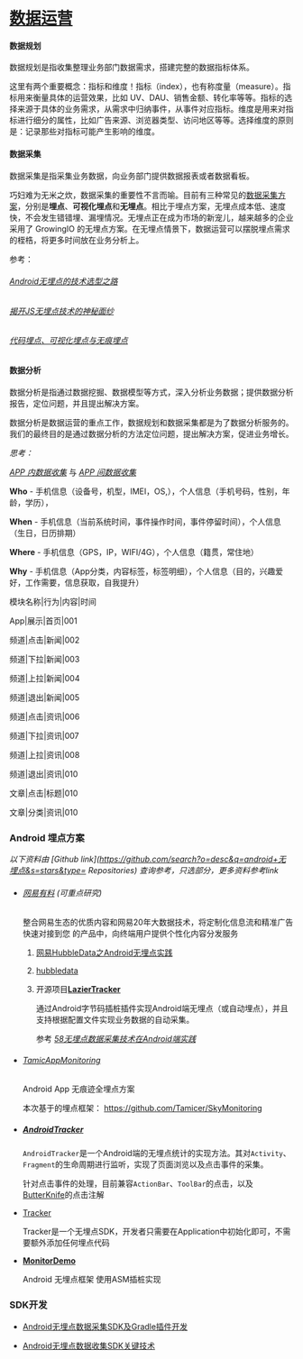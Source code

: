 # [数据运营](<https://www.growingio.com/data-operation>)

#### 数据规划

数据规划是指收集整理业务部门数据需求，搭建完整的数据指标体系。

这里有两个重要概念：指标和维度！指标（index），也有称度量（measure）。指标用来衡量具体的运营效果，比如 UV、DAU、销售金额、转化率等等。指标的选择来源于具体的业务需求，从需求中归纳事件，从事件对应指标。维度是用来对指标进行细分的属性，比如广告来源、浏览器类型、访问地区等等。选择维度的原则是：记录那些对指标可能产生影响的维度。



#### 数据采集

数据采集是指采集业务数据，向业务部门提供数据报表或者数据看板。

巧妇难为无米之炊，数据采集的重要性不言而喻。目前有三种常见的<u>[数据采集方案](https://docs.growingio.com/docs/sdk-integration/web-js-sdk/)</u>，分别是**埋点**、**可视化埋点**和**无埋点**。相比于埋点方案，无埋点成本低、速度快，不会发生错错埋、漏埋情况。无埋点正在成为市场的新宠儿，越来越多的企业采用了 GrowingIO 的无埋点方案。在无埋点情景下，数据运营可以摆脱埋点需求的桎梏，将更多时间放在业务分析上。

参考：

###### *[Android无埋点的技术选型之路](https://blog.csdn.net/yang69258973/article/details/85244845)*

###### [揭开JS无埋点技术的神秘面纱](<https://blog.csdn.net/VhWfR2u02Q/article/details/80971308>)

###### [代码埋点、可视化埋点与无痕埋点](https://blog.csdn.net/vshuang/article/details/60361314)



#### 数据分析

数据分析是指通过数据挖掘、数据模型等方式，深入分析业务数据；提供数据分析报告，定位问题，并且提出解决方案。

数据分析是数据运营的重点工作，数据规划和数据采集都是为了数据分析服务的。我们的最终目的是通过数据分析的方法定位问题，提出解决方案，促进业务增长。



*思考：*

<u>*APP 内数据收集*</u> 与 <u>*APP 间数据收集*</u>



**Who**    - 手机信息（设备号，机型，IMEI，OS,），个人信息（手机号码，性别，年龄，学历），

**When**  - 手机信息（当前系统时间，事件操作时间，事件停留时间），个人信息（生日，日历排期）

**Where** - 手机信息（GPS，IP，WIFI/4G），个人信息（籍贯，常住地）

**Why**     - 手机信息（App分类，内容标签，标签明细），个人信息（目的，兴趣爱好，工作需要，信息获取，自我提升）



模块名称|行为|内容|时间

App|展示|首页|001

频道|点击|新闻|002

频道|下拉|新闻|003

频道|上拉|新闻|004

频道|退出|新闻|005

频道|点击|资讯|006

频道|下拉|资讯|007

频道|上拉|资讯|008

频道|退出|资讯|010

文章|点击|标题|010

文章|分类|资讯|010



### Android 埋点方案 

*以下资料由 [Github link](https://github.com/search?o=desc&q=android+无埋点&s=stars&type= Repositories) 查询参考，只选部分，更多资料参考link*

- ###### [网易有料](https://github.com/NetEaseYouliao) (*可重点研究*)

  整合网易生态的优质内容和网易20年大数据技术，将定制化信息流和精准广告快速对接到您 的产品中，向终端用户提供个性化内容分发服务

  1. [网易HubbleData之Android无埋点实践](https://mp.weixin.qq.com/s/0dHKu5QIBL_4S7Tum-qW2Q)

  2. [hubbledata](https://github.com/hubbledata)

  3. 开源项目[**LazierTracker**](https://github.com/nailperry-zd/LazierTracker) 

     通过Android字节码插桩插件实现Android端无埋点（或自动埋点），并且支持根据配置文件实现业务数据的自动采集。

     参考 [*58无埋点数据采集技术在Android端实践*](https://mp.weixin.qq.com/s?__biz=MzU4ODM2MjczNA==&mid=2247483765&idx=1&sn=af344801fa14e49f949e7e762880b503&chksm=fddca7f4caab2ee254a29aca117ea1b59e71174e297fd30b5ae38e2fde67eb8858cdea32e2d2&scene=38#wechat_redirect)

  

- ###### [TamicAppMonitoring](<https://github.com/Tamicer/TamicAppMonitoring>) 

  Android App 无痕迹全埋点方案

  本次基于的埋点框架： <https://github.com/Tamicer/SkyMonitoring>

  

- ##### **[AndroidTracker](https://github.com/foolchen/AndroidTracker)**

  `AndroidTracker`是一个Android端的无埋点统计的实现方法。其对`Activity`、`Fragment`的生命周期进行监听，实现了页面浏览以及点击事件的采集。

  针对点击事件的处理，目前兼容`ActionBar`、`ToolBar`的点击，以及[ButterKnife](https://github.com/JakeWharton/butterknife)的点击注解
  
  
  
- [Tracker](https://github.com/Liberuman/Tracker)

  Tracker是一个无埋点SDK，开发者只需要在Application中初始化即可，不需要额外添加任何埋点代码

  

- **[MonitorDemo](https://github.com/liyajun2013/MonitorDemo)**

  Android 无埋点框架 使用ASM插桩实现

  

### SDK开发

- [Android无埋点数据采集SDK及Gradle插件开发](https://blog.csdn.net/yyanjun/article/details/80000781)

- [Android无埋点数据收集SDK关键技术](https://www.jianshu.com/p/b5ffe845fe2d)
